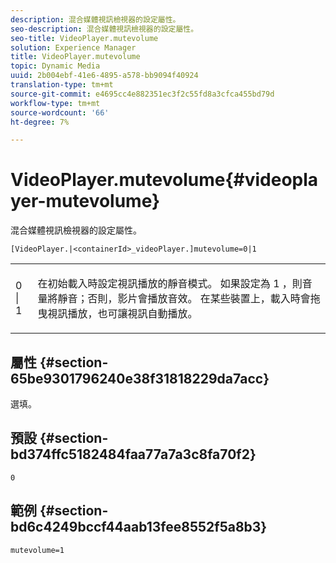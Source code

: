 ```yaml
---
description: 混合媒體視訊檢視器的設定屬性。
seo-description: 混合媒體視訊檢視器的設定屬性。
seo-title: VideoPlayer.mutevolume
solution: Experience Manager
title: VideoPlayer.mutevolume
topic: Dynamic Media
uuid: 2b004ebf-41e6-4895-a578-bb9094f40924
translation-type: tm+mt
source-git-commit: e4695cc4e882351ec3f2c55fd8a3cfca455bd79d
workflow-type: tm+mt
source-wordcount: '66'
ht-degree: 7%

---
```



# VideoPlayer.mutevolume{#videoplayer-mutevolume}

混合媒體視訊檢視器的設定屬性。

`[VideoPlayer.|<containerId>_videoPlayer.]mutevolume=0|1`

<table id="table_2A4F898BBF88417DB0834B7F78637F5D"> 
 <tbody> 
  <tr> 
   <td colname="col1"> <p> <span class="codeph"> 0 | 1 </span> </p> </td> 
   <td colname="col2"> <p> 在初始載入時設定視訊播放的靜音模式。 如果設定為<span class="codeph"> 1 </span> ，則音量將靜音；否則，影片會播放音效。 在某些裝置上，載入時會拖曳視訊播放，也可讓視訊自動播放。 </p> </td> 
  </tr> 
 </tbody> 
</table>

## 屬性 {#section-65be9301796240e38f31818229da7acc}

選填。

## 預設 {#section-bd374ffc5182484faa77a7a3c8fa70f2}

`0`

## 範例 {#section-bd6c4249bccf44aab13fee8552f5a8b3}

`mutevolume=1`
